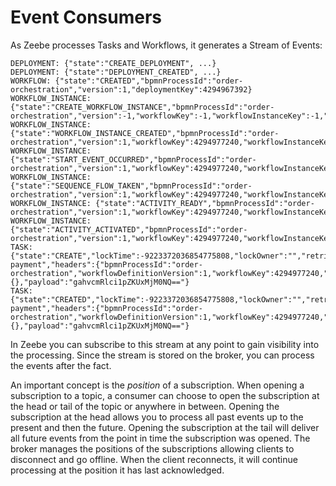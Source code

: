 # Event Consumers

As Zeebe processes Tasks and Workflows, it generates a Stream of Events:

```
DEPLOYMENT: {"state":"CREATE_DEPLOYMENT", ...}
DEPLOYMENT: {"state":"DEPLOYMENT_CREATED", ...}
WORKFLOW: {"state":"CREATED","bpmnProcessId":"order-orchestration","version":1,"deploymentKey":4294967392}
WORKFLOW_INSTANCE: {"state":"CREATE_WORKFLOW_INSTANCE","bpmnProcessId":"order-orchestration","version":-1,"workflowKey":-1,"workflowInstanceKey":-1,"payload":"gahvcmRlci1pZKUxMjM0NQ=="}
WORKFLOW_INSTANCE: {"state":"WORKFLOW_INSTANCE_CREATED","bpmnProcessId":"order-orchestration","version":1,"workflowKey":4294977240,"workflowInstanceKey":4294982208,"activityId":"","payload":"gahvcmRlci1pZKUxMjM0NQ=="}
WORKFLOW_INSTANCE: {"state":"START_EVENT_OCCURRED","bpmnProcessId":"order-orchestration","version":1,"workflowKey":4294977240,"workflowInstanceKey":4294982208,"activityId":"StartEvent_1","payload":"gahvcmRlci1pZKUxMjM0NQ=="}
WORKFLOW_INSTANCE: {"state":"SEQUENCE_FLOW_TAKEN","bpmnProcessId":"order-orchestration","version":1,"workflowKey":4294977240,"workflowInstanceKey":4294982208,"activityId":"SequenceFlow_0bd5wty","payload":"gahvcmRlci1pZKUxMjM0NQ=="}
WORKFLOW_INSTANCE: {"state":"ACTIVITY_READY","bpmnProcessId":"order-orchestration","version":1,"workflowKey":4294977240,"workflowInstanceKey":4294982208,"activityId":"Task_19mjg6u","payload":"gahvcmRlci1pZKUxMjM0NQ=="}
WORKFLOW_INSTANCE: {"state":"ACTIVITY_ACTIVATED","bpmnProcessId":"order-orchestration","version":1,"workflowKey":4294977240,"workflowInstanceKey":4294982208,"activityId":"Task_19mjg6u","payload":"gahvcmRlci1pZKUxMjM0NQ=="}
TASK: {"state":"CREATE","lockTime":-9223372036854775808,"lockOwner":"","retries":3,"type":"process-payment","headers":{"bpmnProcessId":"order-orchestration","workflowDefinitionVersion":1,"workflowKey":4294977240,"workflowInstanceKey":4294982208,"activityId":"Task_19mjg6u","activityInstanceKey":4294983280},"customHeaders":{},"payload":"gahvcmRlci1pZKUxMjM0NQ=="}
TASK: {"state":"CREATED","lockTime":-9223372036854775808,"lockOwner":"","retries":3,"type":"process-payment","headers":{"bpmnProcessId":"order-orchestration","workflowDefinitionVersion":1,"workflowKey":4294977240,"workflowInstanceKey":4294982208,"activityId":"Task_19mjg6u","activityInstanceKey":4294983280},"customHeaders":{},"payload":"gahvcmRlci1pZKUxMjM0NQ=="}
```

In Zeebe you can subscribe to this stream at any point to gain visibility into the processing. Since the stream is stored on the broker, you can process the events after the fact.

An important concept is the _position_ of a subscription. When opening a subscription to a topic, a consumer can choose to open the subscription at the head or tail of the topic or anywhere in between. Opening the subscription at the head allows you to process all past events up to the present and then the future. Opening the subscription at the tail will deliver all future events from the point in time the subscription was opened. The broker manages the positions of the subscriptions allowing clients to disconnect and go offline. When the client reconnects, it will continue processing at the position it has last acknowledged.
